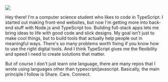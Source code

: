 <img src="https://github-readme-activity-graph.vercel.app/graph?username=norieau&theme=react-dark&hide_border=true&hide_title=false&area=true&custom_title=Total%20contribution%20graph%20in%20all%20repo" />


Hey there! I'm a computer science student who likes to code in TypeScript. I started out making front-end websites, but now I'm getting more into back-end stuff with Node.js and TypeScript too. Building full-stack apps lets me bring ideas to life with good code and slick designs. My goal isn't just to make cool things, but to build tools that actually help people out in meaningful ways. There's so many problems worth fixing if you know how to use the right digital tools. And I think TypeScript gives me the flexibility and speed I need to create solutions that matter. 

But of course I don't just learn one language, there are many repos that I wrote using languages other than typescript/javascript. Basically, the main principle I follow is Share. Care. Connect.
